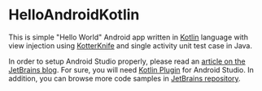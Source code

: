 # HelloAndroidKotlin
This is simple "Hello World" Android app written in [Kotlin](http://kotlinlang.org/) language with view injection using [KotterKnife](https://github.com/JakeWharton/kotterknife) and single activity unit test case in Java.

In order to setup Android Studio properly, please read an [article on the JetBrains blog](http://blog.jetbrains.com/kotlin/2013/08/working-with-kotlin-in-android-studio/). For sure, you will need [Kotlin Plugin](https://plugins.jetbrains.com/plugin/6954?pr=idea) for Android Studio. In addition, you can browse more code samples in [JetBrains repository](https://github.com/JetBrains/kotlin-examples).
